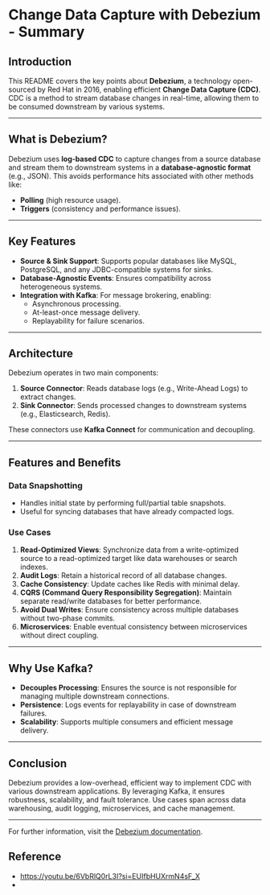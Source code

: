 
# Change Data Capture with Debezium - Summary

## Introduction
This README covers the key points about **Debezium**, a technology open-sourced by Red Hat in 2016, enabling efficient **Change Data Capture (CDC)**. CDC is a method to stream database changes in real-time, allowing them to be consumed downstream by various systems.

---

## What is Debezium?
Debezium uses **log-based CDC** to capture changes from a source database and stream them to downstream systems in a **database-agnostic format** (e.g., JSON). This avoids performance hits associated with other methods like:
- **Polling** (high resource usage).
- **Triggers** (consistency and performance issues).

---

## Key Features
- **Source & Sink Support**: Supports popular databases like MySQL, PostgreSQL, and any JDBC-compatible systems for sinks.
- **Database-Agnostic Events**: Ensures compatibility across heterogeneous systems.
- **Integration with Kafka**: For message brokering, enabling:
  - Asynchronous processing.
  - At-least-once message delivery.
  - Replayability for failure scenarios.

---

## Architecture
Debezium operates in two main components:
1. **Source Connector**: Reads database logs (e.g., Write-Ahead Logs) to extract changes.
2. **Sink Connector**: Sends processed changes to downstream systems (e.g., Elasticsearch, Redis).

These connectors use **Kafka Connect** for communication and decoupling.

---

## Features and Benefits
### Data Snapshotting
- Handles initial state by performing full/partial table snapshots.
- Useful for syncing databases that have already compacted logs.

### Use Cases
1. **Read-Optimized Views**: Synchronize data from a write-optimized source to a read-optimized target like data warehouses or search indexes.
2. **Audit Logs**: Retain a historical record of all database changes.
3. **Cache Consistency**: Update caches like Redis with minimal delay.
4. **CQRS (Command Query Responsibility Segregation)**: Maintain separate read/write databases for better performance.
5. **Avoid Dual Writes**: Ensure consistency across multiple databases without two-phase commits.
6. **Microservices**: Enable eventual consistency between microservices without direct coupling.

---

## Why Use Kafka?
- **Decouples Processing**: Ensures the source is not responsible for managing multiple downstream connections.
- **Persistence**: Logs events for replayability in case of downstream failures.
- **Scalability**: Supports multiple consumers and efficient message delivery.

---

## Conclusion
Debezium provides a low-overhead, efficient way to implement CDC with various downstream applications. By leveraging Kafka, it ensures robustness, scalability, and fault tolerance. Use cases span across data warehousing, audit logging, microservices, and cache management.

---

For further information, visit the [Debezium documentation](https://debezium.io/).

## Reference
- https://youtu.be/6VbRlQ0rL3I?si=EUIfbHUXrmN4sF_X
- 
